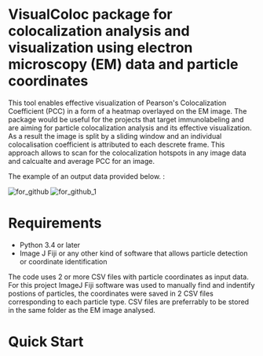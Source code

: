 # VisualColoc package for colocalization analysis and visualization using electron microscopy (EM) data and particle coordinates
This tool enables effective visualization of Pearson's Colocalization Coefficient (PCC) in a form of a heatmap overlayed on the EM image. The package would be useful for the projects that target immunolabeling and are aiming for particle colocalization analysis and its effective visualization. As a result the image is split by a sliding window and an individual colocalisation coefficient is attributed to each descrete frame. This approach allows to scan for the colocalization hotspots in any image data and calcualte and average PCC for an image. 

The example of an output data provided below. :


![for_github](https://user-images.githubusercontent.com/113347533/189658559-7509ce8b-70f6-408c-ab50-85de558eb75b.png)
![for_github_1](https://user-images.githubusercontent.com/113347533/189659876-a75b2bba-c1a0-410b-b2b4-35d17a5fdfdc.png)

# Requirements
- Python 3.4 or later
- Image J Fiji or any other kind of software that allows particle detection or coordinate identification 

The code uses 2 or more CSV files with particle coordinates as input data. For this project ImageJ Fiji software was used to manually find and indentify postions of particles, the coordinates were saved in 2 CSV files corresponding to each particle type. CSV files are preferrably to be stored in the same folder as the EM image analysed. 

# Quick Start

